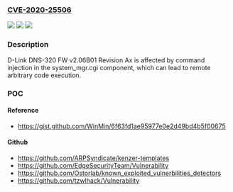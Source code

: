 ### [CVE-2020-25506](https://cve.mitre.org/cgi-bin/cvename.cgi?name=CVE-2020-25506)
![](https://img.shields.io/static/v1?label=Product&message=n%2Fa&color=blue)
![](https://img.shields.io/static/v1?label=Version&message=n%2Fa&color=blue)
![](https://img.shields.io/static/v1?label=Vulnerability&message=n%2Fa&color=brighgreen)

### Description

D-Link DNS-320 FW v2.06B01 Revision Ax is affected by command injection in the system_mgr.cgi component, which can lead to remote arbitrary code execution.

### POC

#### Reference
- https://gist.github.com/WinMin/6f63fd1ae95977e0e2d49bd4b5f00675

#### Github
- https://github.com/ARPSyndicate/kenzer-templates
- https://github.com/EdgeSecurityTeam/Vulnerability
- https://github.com/Ostorlab/known_exploited_vulnerbilities_detectors
- https://github.com/tzwlhack/Vulnerability


